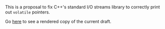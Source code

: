 This is a proposal to fix C++'s standard I/O streams library to correctly print out `volatile` pointers.

Go [here](https://api.csswg.org/bikeshed/?force=1&url=https://raw.githubusercontent.com/brycelelbach/wg21_p????_printing_volatile_pointers/master/printing_volatile_pointers.bs) to see a rendered copy of the current draft.

